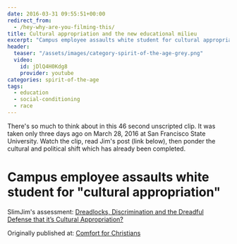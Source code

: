 ```yaml
---
date: 2016-03-31 09:55:51+00:00
redirect_from: 
  - /hey-why-are-you-filming-this/
title: Cultural appropriation and the new educational milieu
excerpt: "Campus employee assaults white student for cultural appropriation."
header:
  teaser: "/assets/images/category-spirit-of-the-age-grey.png"
  video:
    id: jDlQ4H0Kdg8
    provider: youtube
categories: spirit-of-the-age
tags: 
  - education
  - social-conditioning
  - race
---
```



There's so much to think about in this 46 second unscripted clip.  It was taken only three days ago on March 28, 2016 at San Francisco State University.  Watch the clip, read Jim's post (link below), then ponder the cultural and political shift which has already been completed.  



# Campus employee assaults white student for "cultural appropriation"





SlimJim's assessment: [Dreadlocks, Discrimination and the Dreadful Defense that it’s Cultural Appropriation?](https://veritasdomain.wordpress.com/2016/03/29/dreadlocks-discrimination-and-the-dreadful-defense-that-its-cultural-appropriation/#comment-43938)


<div>Originally published at: <a href='http://www.alecsatin.com/'>Comfort for Christians</a></div>
